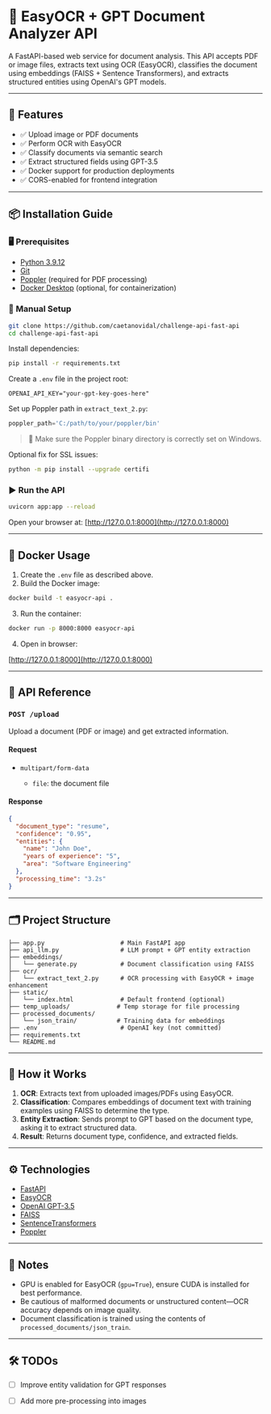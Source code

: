 # 🧠 EasyOCR + GPT Document Analyzer API

A FastAPI-based web service for document analysis. This API accepts PDF or image files, extracts text using OCR (EasyOCR), classifies the document using embeddings (FAISS + Sentence Transformers), and extracts structured entities using OpenAI's GPT models.

---

## 🚀 Features

* ✅ Upload image or PDF documents
* ✅ Perform OCR with EasyOCR
* ✅ Classify documents via semantic search
* ✅ Extract structured fields using GPT-3.5
* ✅ Docker support for production deployments
* ✅ CORS-enabled for frontend integration

---

## 📦 Installation Guide

### 🖥 Prerequisites

* [Python 3.9.12](https://www.python.org/downloads/release/python-3912/)
* [Git](https://git-scm.com/downloads)
* [Poppler](https://poppler.freedesktop.org/) (required for PDF processing)
* [Docker Desktop](https://www.docker.com/products/docker-desktop) (optional, for containerization)

### 🔧 Manual Setup

```bash
git clone https://github.com/caetanovidal/challenge-api-fast-api
cd challenge-api-fast-api
```

Install dependencies:

```bash
pip install -r requirements.txt
```

Create a `.env` file in the project root:

```env
OPENAI_API_KEY="your-gpt-key-goes-here"
```

Set up Poppler path in `extract_text_2.py`:

```python
poppler_path='C:/path/to/your/poppler/bin'
```

> 📌 Make sure the Poppler binary directory is correctly set on Windows.

Optional fix for SSL issues:

```bash
python -m pip install --upgrade certifi
```

### ▶️ Run the API

```bash
uvicorn app:app --reload
```

Open your browser at:
[http://127.0.0.1:8000](http://127.0.0.1:8000)

---

## 🐳 Docker Usage

1. Create the `.env` file as described above.
2. Build the Docker image:

```bash
docker build -t easyocr-api .
```

3. Run the container:

```bash
docker run -p 8000:8000 easyocr-api
```

4. Open in browser:

[http://127.0.0.1:8000](http://127.0.0.1:8000)

---

## 🧪 API Reference

### `POST /upload`

Upload a document (PDF or image) and get extracted information.

#### Request

* `multipart/form-data`

  * `file`: the document file

#### Response

```json
{
  "document_type": "resume",
  "confidence": "0.95",
  "entities": {
    "name": "John Doe",
    "years of experience": "5",
    "area": "Software Engineering"
  },
  "processing_time": "3.2s"
}
```

---

## 🗂 Project Structure

```
├── app.py                     # Main FastAPI app
├── api_llm.py                 # LLM prompt + GPT entity extraction
├── embeddings/
│   └── generate.py            # Document classification using FAISS
├── ocr/
│   └── extract_text_2.py      # OCR processing with EasyOCR + image enhancement
├── static/
│   └── index.html             # Default frontend (optional)
├── temp_uploads/             # Temp storage for file processing
├── processed_documents/
│   └── json_train/           # Training data for embeddings
├── .env                       # OpenAI key (not committed)
├── requirements.txt
└── README.md
```

---

## 🧠 How it Works

1. **OCR**: Extracts text from uploaded images/PDFs using EasyOCR.
2. **Classification**: Compares embeddings of document text with training examples using FAISS to determine the type.
3. **Entity Extraction**: Sends prompt to GPT based on the document type, asking it to extract structured data.
4. **Result**: Returns document type, confidence, and extracted fields.

---

## ⚙️ Technologies

* [FastAPI](https://fastapi.tiangolo.com/)
* [EasyOCR](https://github.com/JaidedAI/EasyOCR)
* [OpenAI GPT-3.5](https://platform.openai.com/)
* [FAISS](https://github.com/facebookresearch/faiss)
* [SentenceTransformers](https://www.sbert.net/)
* [Poppler](https://poppler.freedesktop.org/)

---

## 📌 Notes

* GPU is enabled for EasyOCR (`gpu=True`), ensure CUDA is installed for best performance.
* Be cautious of malformed documents or unstructured content—OCR accuracy depends on image quality.
* Document classification is trained using the contents of `processed_documents/json_train`.

---

## 🛠️ TODOs

* [ ] Improve entity validation for GPT responses
* [ ] Add more pre-processing into images

